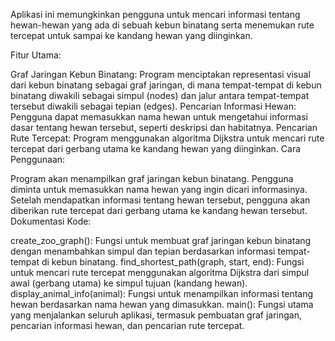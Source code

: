 Aplikasi ini memungkinkan pengguna untuk mencari informasi tentang hewan-hewan yang ada di sebuah kebun binatang serta menemukan rute tercepat untuk sampai ke kandang hewan yang diinginkan.

Fitur Utama:

Graf Jaringan Kebun Binatang: Program menciptakan representasi visual dari kebun binatang sebagai graf jaringan, di mana tempat-tempat di kebun binatang diwakili sebagai simpul (nodes) dan jalur antara tempat-tempat tersebut diwakili sebagai tepian (edges).
Pencarian Informasi Hewan: Pengguna dapat memasukkan nama hewan untuk mengetahui informasi dasar tentang hewan tersebut, seperti deskripsi dan habitatnya.
Pencarian Rute Tercepat: Program menggunakan algoritma Dijkstra untuk mencari rute tercepat dari gerbang utama ke kandang hewan yang diinginkan.
Cara Penggunaan:

Program akan menampilkan graf jaringan kebun binatang.
Pengguna diminta untuk memasukkan nama hewan yang ingin dicari informasinya.
Setelah mendapatkan informasi tentang hewan tersebut, pengguna akan diberikan rute tercepat dari gerbang utama ke kandang hewan tersebut.
Dokumentasi Kode:

create_zoo_graph(): Fungsi untuk membuat graf jaringan kebun binatang dengan menambahkan simpul dan tepian berdasarkan informasi tempat-tempat di kebun binatang.
find_shortest_path(graph, start, end): Fungsi untuk mencari rute tercepat menggunakan algoritma Dijkstra dari simpul awal (gerbang utama) ke simpul tujuan (kandang hewan).
display_animal_info(animal): Fungsi untuk menampilkan informasi tentang hewan berdasarkan nama hewan yang dimasukkan.
main(): Fungsi utama yang menjalankan seluruh aplikasi, termasuk pembuatan graf jaringan, pencarian informasi hewan, dan pencarian rute tercepat.
